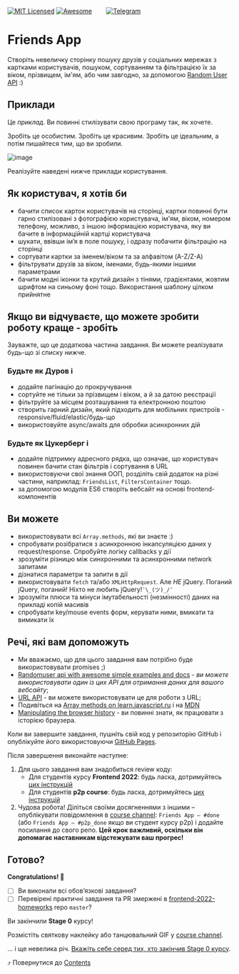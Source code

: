 [![MIT Licensed][icon-mit]][license]
[![Awesome][icon-awesome]][awesome]
&nbsp;&nbsp;&nbsp;&nbsp;&nbsp;&nbsp;
[![Telegram][icon-chat]][chat]

# Friends App

Створіть невеличку сторінку пошуку друзів у соціальних мережах з картками користувачів,
пошуком, сортуванням та фільтрацією їх за віком, прізвищем, ім'ям,
або чим завгодно, за допомогою [Random User API](https://randomuser.me) :)

## Приклади

Це *приклад*. Ви повинні стилізувати свою програму так, як хочете.

Зробіть це особистим. Зробіть це красивим. Зробіть це ідеальним, а потім пишайтеся тим, що ви зробили.

![image](https://i.imgur.com/5tcpqcY.png)

Реалізуйте наведені нижче приклади користування.

## Як користувач, я хотів би

- бачити список карток користувачів на сторінці, картки повинні бути гарно стилізовані з фотографією користувача, ім'ям, віком, номером телефону, можливо, з іншою інформацією користувача, яку ви бачите в інформаційній картці користувача
- шукати, ввівши ім’я в поле пошуку, і одразу побачити фільтрацію на сторінці
- сортувати картки за іменем/віком та за алфавітом (A-Z/Z-A)
- фільтрувати друзів за віком, іменами, будь-якими іншими параметрами
- бачити модні іконки та крутий дизайн з тінями, градієнтами, жовтим шрифтом на синьому фоні тощо. Використання шаблону цілком прийнятне

## Якщо ви відчуваєте, що можете зробити роботу краще - зробіть

Зауважте, що це додаткова частина завдання. Ви можете реалізувати будь-що зі списку нижче.

### Будьте як Дуров і

- додайте пагінацію до прокручування
- сортуйте не тільки за прізвищем і віком, а й за датою реєстрації
- фільтруйте за місцем розташування та електронною поштою
- створить гарний дизайн, який підходить для мобільних пристроїв - responsive/fluid/elastic/будь-що
- використовуйте async/awaits для обробки асинхронних дій

### Будьте як Цукерберг і

- додайте підтримку адресного рядка, що означає, що користувач повинен бачити стан фільтрів і сортування в URL
- використовуючи свої знання ООП, розділіть свій додаток на різні частини, наприклад: `FriendsList`, `FiltersContainer` тощо.
- за допомогою модулів ES6 створіть вебсайт на основі frontend-компонентів

## Ви можете

- використовувати всі `Array.methods`, які ви знаєте :)
- спробувати розібратися з асинхронною інкапсуляцією даних у request/response. Спробуйте логіку callbacks у дії
- зрозуміти різницю між синхронними та асинхронними network запитами
- дізнатися параметри та запити в дії
- використовувати `fetch` та/або `XMLHttpRequest`. Але *НЕ* jQuery. Поганий jQuery, поганий! Ніхто не любить jQuery!`¯\_(ツ)_/¯`
- зрозуміти плюси та мінуси імутабельності (незмінності) даних на прикладі копій масивів
- спробувати key/mouse events форм, керувати ними, вмикати та вимикати їх

## Речі, які вам допоможуть

- Ми вважаємо, що для цього завдання вам потрібно буде використовувати promises ;)
- [Randomuser api with awesome simple examples and docs](https://randomuser.me) -
  _ви можете використовувати один із цих API для отримання даних для вашого вебсайту_;
- [URL API](https://developer.mozilla.org/en-US/docs/Web/API/URL) - ви можете використовувати
  це для роботи з URL;
- Подивіться на  [Array methods on learn.javascript.ru](https://learn.javascript.ru/array-methods) і на [MDN](https://developer.mozilla.org/en-US/docs/Web/JavaScript/Reference/Global_Objects/Array)
- [Manipulating the browser history](https://developer.mozilla.org/en-US/docs/Web/API/History_API) -
  ви повинні знати, як працювати з історією браузера.

Коли ви завершите завдання, пушніть свій код у репозиторію GitHub і опублікуйте
його використовуючи [GitHub Pages](https://pages.github.com).

Після завершення виконайте наступне:
1. Для цього завдання вам знадобиться review коду:
   - Для студентів курсу **Frontend 2022**: будь ласка, дотримуйтесь [цих інструкцій](https://github.com/kottans/frontend-2021-homeworks/blob/master/README.md)
   - Для студентів **p2p course**: будь ласка, дотримуйтесь [цих інструкцій](https://github.com/kottans/frontend-2019-p2p/blob/master/CONTRIBUTING.md)
1. Чудова робота! Діліться своїми досягненнями з іншими –
   опублікувати повідомлення в [course channel][chat]:
   `Friends App — #done` (або `Friends App — #p2p_done` якщо ви студент курсу p2p) і додайте посилання до свого репо. **Цей крок важливий, оскільки він допомагає наставникам відстежувати ваш прогрес!**

## Готово?

__Congratulations! 🎉__

- [ ] Ви виконали всі обов’язкові завдання?
- [ ] Перевірені практичні завдання та
      PR змержені в
      [frontend-2022-homeworks](https://github.com/kottans/frontend-2022-homeworks)
      repo `master`?

Ви закінчили __Stage 0__ курсу!

Розмістіть святкову наклейку або танцювальний GIF
у [course channel][chat].

... і ще невелика річ.
[Вкажіть себе серед тих, хто закінчив Stage 0 курсу](../students/stage0-finishers.md).

⤴️ Повернутися до [Contents](../contents.md)


[icon-chat]: https://img.shields.io/badge/chat-on%20telegram-blue.svg
[icon-mit]: https://img.shields.io/badge/license-MIT-blue.svg
[icon-awesome]: https://cdn.rawgit.com/sindresorhus/awesome/d7305f38d29fed78fa85652e3a63e154dd8e8829/media/badge.svg

[license]: https://github.com/Kottans/web/blob/master/LICENSE.md
[awesome]: https://github.com/sindresorhus/awesome#front-end-development
[chat]: https://t.me/joinchat/CX8EF1JmLm9IM6J6oy2U7Q
